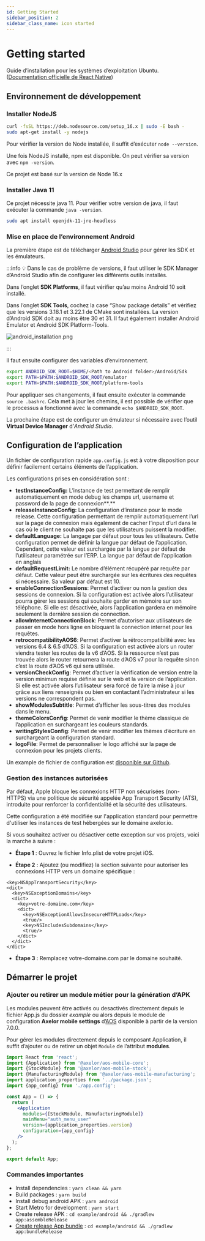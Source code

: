 ```yaml
---
id: Getting Started
sidebar_position: 2
sidebar_class_name: icon started
---
```


# Getting started

Guide d’installation pour les systèmes d’exploitation Ubuntu. ([Documentation officielle de React Native](https://reactnative.dev/docs/environment-setup))

## Environnement de développement

### Installer NodeJS

```bash
curl -fsSL https://deb.nodesource.com/setup_16.x | sudo -E bash -
sudo apt-get install -y nodejs
```

Pour vérifier la version de Node installée, il suffit d’exécuter `node --version`.

Une fois NodeJS installé, npm est disponible. On peut vérifier sa version avec `npm -version`.

Ce projet est basé sur la version de Node 16.x

### Installer Java 11

Ce projet nécessite java 11. Pour vérifier votre version de java, il faut exécuter la commande `java -version`.

```bash
sudo apt install openjdk-11-jre-headless
```

### Mise en place de l’environnement Android

La première étape est de télécharger [Android Studio](https://developer.android.com/studio/index.html) pour gérer les SDK et les émulateurs.

:::info
💡 Dans le cas de problème de versions, il faut utiliser le SDK Manager d’Android Studio afin de configurer les différents outils installés.

Dans l’onglet **SDK Platforms**, il faut vérifier qu’au moins Android 10 soit installé.

Dans l’onglet **SDK Tools**, cochez la case “Show package details” et vérifiez que les versions 3.18.1 et 3.22.1 de CMake sont installées. La version d’Android SDK doit au moins être 30 et 31. Il faut également installer Android Emulator et Android SDK Platform-Tools.

![android_installation.png](/img/fr/android_installation.png)

:::

Il faut ensuite configurer des variables d’environnement.

```bash
export ANDROID_SDK_ROOT=$HOME/<Path to Android folder>/Android/Sdk
export PATH=$PATH:$ANDROID_SDK_ROOT/emulator
export PATH=$PATH:$ANDROID_SDK_ROOT/platform-tools
```

Pour appliquer ses changements, il faut ensuite exécuter la commande `source .bashrc`. Cela met à jour les chemins, il est possible de vérifier que le processus a fonctionné avec la commande `echo $ANDROID_SDK_ROOT`.

La prochaine étape est de configurer un émulateur si nécessaire avec l’outil **Virtual Device Manager** d’_Android Studio_.

## Configuration de l’application

Un fichier de configuration rapide `app.config.js` est à votre disposition pour définir facilement certains éléments de l’application.

Les configurations prises en considération sont :

- **testInstanceConfig:** L’instance de test permettant de remplir automatiquement en mode debug les champs url, username et password de la page de connexion**.**
- **releaseInstanceConfig:** La configuration d’instance pour le mode release. Cette configuration permettant de remplir automatiquement l’url sur la page de connexion mais également de cacher l’input d’url dans le cas où le client ne souhaite pas que les utilisateurs puissent la modifier.
- **defaultLanguage:** La langage par défaut pour tous les utilisateurs. Cette configuration permet de définir la langue par défaut de l’application. Cependant, cette valeur est surchargée par la langue par défaut de l’utilisateur paramétrée sur l’ERP. La langue par défaut de l’application en anglais
- **defaultRequestLimit:** Le nombre d’élément récupéré par requête par défaut. Cette valeur peut être surchargée sur les écritures des requêtes si nécessaire. Sa valeur par défaut est 10.
- **enableConnectionSessions**: Permet d’activer ou non la gestion des sessions de connexion. Si la configuration est activée alors l’utilisateur pourra gérer les sessions qui souhaite garder en mémoire sur son téléphone. Si elle est désactivée, alors l’application gardera en mémoire seulement la dernière session de connection.
- **allowInternetConnectionBlock**: Permet d’autoriser aux utilisateurs de passer en mode hors ligne en bloquant la connection internet pour les requêtes.
- **retrocompatibilityAOS6**: Permet d’activer la rétrocompatibilité avec les versions 6.4 & 6.5 d’AOS. Si la configuration est activée alors un router viendra tester les routes de la v6 d’AOS. Si la ressource n’est pas trouvée alors le router retournera la route d’AOS v7 pour la requête sinon c’est la route d’AOS v6 qui sera utilisée.
- **versionCheckConfig**: Permet d’activer la vérification de version entre la version minimun requise définie sur le web et la version de l’application. Si elle est activée alors l’utilisateur sera forcé de faire la mise à jour grâce aux liens renseignés ou bien en contactant l’administrateur si les versions ne correspondent pas.
- **showModulesSubtitle**: Permet d’afficher les sous-titres des modules dans le menu.
- **themeColorsConfig**: Permet de venir modifier le thème classique de l’application en surchargeant les couleurs standards.
- **writingStylesConfig**: Permet de venir modifier les thèmes d’écriture en surchargeant la configuration standard.
- **logoFile**: Permet de personnaliser le logo affiché sur la page de connexion pour les projets clients.

Un example de fichier de configuration est [disponible sur Github](https://github.com/axelor/axelor-mobile/blob/7.0/src/app.config.js).

### Gestion des instances autorisées

Par défaut, Apple bloque les connexions HTTP non sécurisées (non-HTTPS) via une politique de sécurité appelée App Transport Security (ATS), introduite pour renforcer la confidentialité et la sécurité des utilisateurs.

Cette configuration a été modifiée sur l'application standard pour permettre d'utiliser les instances de test hébergées sur le domaine axelor.io.

Si vous souhaitez activer ou désactiver cette exception sur vos projets, voici la marche à suivre :

- **Étape 1** : Ouvrez le fichier Info.plist de votre projet iOS.

- **Étape 2** : Ajoutez (ou modifiez) la section suivante pour autoriser les connexions HTTP vers un domaine spécifique :

```
<key>NSAppTransportSecurity</key>
<dict>
  <key>NSExceptionDomains</key>
  <dict>
    <key>votre-domaine.com</key>
    <dict>
      <key>NSExceptionAllowsInsecureHTTPLoads</key>
      <true/>
      <key>NSIncludesSubdomains</key>
      <true/>
    </dict>
  </dict>
</dict>
```

- **Étape 3** : Remplacez votre-domaine.com par le domaine souhaité.

## Démarrer le projet

### Ajouter ou retirer un module métier pour la génération d’APK

Les modules peuvent être activés ou desactivés directement depuis le fichier App.js du dossier _example_ ou alors depuis le module de configuration **Axelor mobile settings** d’[AOS](https://github.com/axelor/axelor-open-suite) disponible à partir de la version 7.0.0.

Pour gérer les modules directement depuis le composant Application, il suffit d’ajouter ou de retirer un objet `Module` de l’attribut **modules**.

```jsx
import React from 'react';
import {Application} from '@axelor/aos-mobile-core';
import {StockModule} from '@axelor/aos-mobile-stock';
import {ManufacturingModule} from '@axelor/aos-mobile-manufacturing';
import application_properties from '../package.json';
import {app_config} from './app.config';

const App = () => {
  return (
    <Application
      modules={[StockModule, ManufacturingModule]}
      mainMenu="auth_menu_user"
      version={application_properties.version}
      configuration={app_config}
    />
  );
};

export default App;
```

### Commandes importantes

- Install dependencies : `yarn clean && yarn`
- Build packages : `yarn build`
- Install debug android APK : `yarn android`
- Start Metro for development : `yarn start`
- Create release APK : `cd example/android && ./gradlew app:assembleRelease`
- [Create release App bundle](https://reactnative.dev/docs/signed-apk-android#generating-the-release-aab) : `cd example/android && ./gradlew app:bundleRelease`
